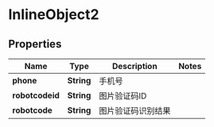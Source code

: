 

# InlineObject2

## Properties

Name | Type | Description | Notes
------------ | ------------- | ------------- | -------------
**phone** | **String** | 手机号 | 
**robotcodeid** | **String** | 图片验证码ID | 
**robotcode** | **String** | 图片验证码识别结果 | 



